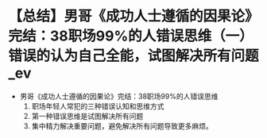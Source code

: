 # 【总结】男哥《成功人士遵循的因果论》完结：38职场99%的人错误思维（一）错误的认为自己全能，试图解决所有问题_ev

-   男哥《成功人士遵循的因果论》完结：38职场99%的人错误思维
    1.  职场年轻人常犯的三种错误认知和思维方式
    2.  第一种错误思维是试图解决所有问题
    3.  集中精力解决重要问题，避免解决所有问题导致更多麻烦。